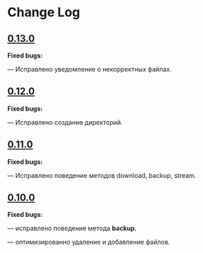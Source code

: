 # Change Log

## [0.13.0](https://github.com/brainmurder/insales-uploader/tree/v0.13.0)

**Fixed bugs:**

— Исправлено уведомление о некорректных файлах.

## [0.12.0](https://github.com/brainmurder/insales-uploader/tree/v0.12.0)

**Fixed bugs:**

— Исправлено создание директорий.

## [0.11.0](https://github.com/brainmurder/insales-uploader/tree/v0.11.0)

**Fixed bugs:**

— Исправлено поведение методов download, backup, stream.


## [0.10.0](https://github.com/brainmurder/insales-uploader/tree/v0.10.0)

**Fixed bugs:**

— исправлено поведение метода **backup**.

— оптимизированно удаление и добавление файлов.
